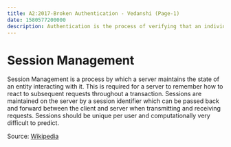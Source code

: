```yaml
---
title: A2:2017-Broken Authentication - Vedanshi (Page-1)
date: 1580577200000
description: Authentication is the process of verifying that an individual, entity or website is whom it claims to be. Authentication in the context of web applications is commonly performed by submitting a username or ID and one or more items of private information that only a given user should know.
---
```


# Session Management 

Session Management is a process by which a server maintains the state of an entity interacting with it. This is required for a server to remember how to react to subsequent requests throughout a transaction. Sessions are maintained on the server by a session identifier which can be passed back and forward between the client and server when transmitting and receiving requests. Sessions should be unique per user and computationally very difficult to predict.

Source: [Wikipedia](https://owasp.org/www-project-top-ten/2017/A2_2017-Broken_Authentication)